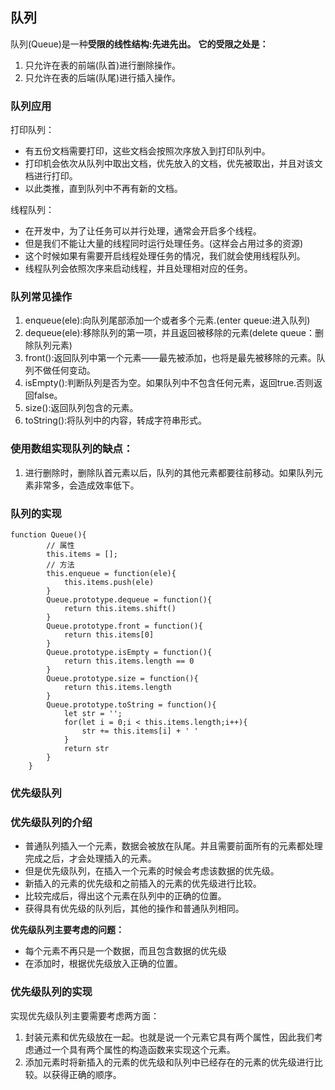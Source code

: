 ## 队列
队列(Queue)是一种**受限的线性结构:先进先出。**
**它的受限之处是：**
1. 只允许在表的前端(队首)进行删除操作。
2. 只允许在表的后端(队尾)进行插入操作。

### 队列应用
打印队列：
- 有五份文档需要打印，这些文档会按照次序放入到打印队列中。
- 打印机会依次从队列中取出文档，优先放入的文档，优先被取出，并且对该文档进行打印。
- 以此类推，直到队列中不再有新的文档。

线程队列：
- 在开发中，为了让任务可以并行处理，通常会开启多个线程。
- 但是我们不能让大量的线程同时运行处理任务。(这样会占用过多的资源)
- 这个时候如果有需要开启线程处理任务的情况，我们就会使用线程队列。
- 线程队列会依照次序来启动线程，并且处理相对应的任务。

### 队列常见操作
1. enqueue(ele):向队列尾部添加一个或者多个元素.(enter queue:进入队列)
2. dequeue(ele):移除队列的第一项，并且返回被移除的元素(delete queue：删除队列元素)
3. front():返回队列中第一个元素——最先被添加，也将是最先被移除的元素。队列不做任何变动。
4. isEmpty():判断队列是否为空。如果队列中不包含任何元素，返回true.否则返回false。
5. size():返回队列包含的元素。
6. toString():将队列中的内容，转成字符串形式。

### 使用数组实现队列的缺点：
1. 进行删除时，删除队首元素以后，队列的其他元素都要往前移动。如果队列元素非常多，会造成效率低下。

### 队列的实现
```
function Queue(){
        // 属性
        this.items = [];
        // 方法
        this.enqueue = function(ele){
            this.items.push(ele)
        }
        Queue.prototype.dequeue = function(){
            return this.items.shift()
        }
        Queue.prototype.front = function(){
            return this.items[0]
        }
        Queue.prototype.isEmpty = function(){
            return this.items.length == 0
        }
        Queue.prototype.size = function(){
            return this.items.length
        }
        Queue.prototype.toString = function(){
            let str = '';
            for(let i = 0;i < this.items.length;i++){
                str += this.items[i] + ' '
            }
            return str
        }
    }

```

### 优先级队列

### 优先级队列的介绍

- 普通队列插入一个元素，数据会被放在队尾。并且需要前面所有的元素都处理完成之后，才会处理插入的元素。
- 但是优先级队列，在插入一个元素的时候会考虑该数据的优先级。
- 新插入的元素的优先级和之前插入的元素的优先级进行比较。
- 比较完成后，得出这个元素在队列中的正确的位置。
- 获得具有优先级的队列后，其他的操作和普通队列相同。

**优先级队列主要考虑的问题：**
- 每个元素不再只是一个数据，而且包含数据的优先级
- 在添加时，根据优先级放入正确的位置。

### 优先级队列的实现
实现优先级队列主要需要考虑两方面：
1. 封装元素和优先级放在一起。也就是说一个元素它具有两个属性，因此我们考虑通过一个具有两个属性的构造函数来实现这个元素。
2. 添加元素时将新插入的元素的优先级和队列中已经存在的元素的优先级进行比较。以获得正确的顺序。